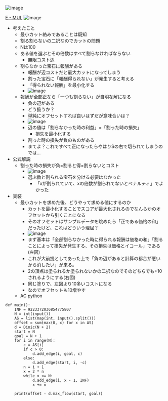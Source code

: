 
![image](https://gyazo.com/c34c56dd50d7869ec0a4520a8a9c960c/thumb/1000)

[E - MUL](https://atcoder.jp/contests/arc085/tasks/arc085_c)
![image](https://gyazo.com/cb827e1c07c6b065c57300c21a9293d2/thumb/1000)
- 考えたこと
    - 最小カット絡みであることは既知
    - 割る割らないの二択なのでカットの問題
    - Nは100
    - ある値を選ぶとその倍数はすべて割らなければならない
        - 無限コスト辺
    - 割らなかった宝石に報酬がある
        - 報酬が辺コストだと最大カットになってしまう
        - 割った宝石に「報酬得られない」が発生すると考える
        - 「得られない報酬」を最小化する
        - ![image](https://gyazo.com/85f7ba7eefecb277f4cd69b70eda563d/thumb/1000)
    - 報酬が全部正なら「一つも割らない」が自明な解になる
        - 負の辺がある
        - どう扱うか？
        - 単純にオフセットすれば良いはずだが意味合いは？
        - ![image](https://gyazo.com/b418f3fa2aaa035c2542326b0866c467/thumb/1000)
        - 辺の値は「割らなかった時の利益」=「割った時の損失」
            - 損失を最小化する
        - 割った時の損失が負のものがある
        - まてよ？これですべて正になったらやはりSの右で切られてしまうのでは…
- 公式解説
    - 割った時の損失が負=割ると得=割らないとコスト
        - ![image](https://gyazo.com/3adfceb0bb32bfa1e60a3b9cb7cc1411/thumb/1000)
        - 選ぶ数と割られる宝石を分ける必要はなかった
            - 「xが割られていて、xの倍数が割られてないとペナルティ」でよかった
- 実装
    - 最小カットを求めた後、どうやって求める値にするのか
        - カットを最小化することでスコアが最大化されるのでなんらかのオフセットから引くことになる
        - そのオフセットはサンプルデータを眺めたら「正である価格の和」だったけど、これはどういう理屈？
        - ![image](https://gyazo.com/ce05e85b83185144a9bd870534e1713b/thumb/1000)
        - まず基本は「全部割らなかった時に得られる報酬は価格の和」「割ることによって損失が発生する、その損失は価格とイコール」である(左図)
        - これが大前提としてあった上で「負の辺があると計算の都合が悪いから消したい」が来る。
        - 2の頂点は塗られるか塗られないかの二択なのでそのどちらでも+10されるようにする(右図)
        - 同じ塗りで、左図より10多いコストになる
        - なのでオフセットも10増やす
    - AC
python

```
def main():
    INF = 9223372036854775807
    N = int(input())
    AS = list(map(int, input().split()))
    offset = sum(max(0, x) for x in AS)
    d = Dinic(N + 2)
    start = N
    goal = N + 1
    for i in range(N):
        c = AS[i] 
        if c > 0:
            d.add_edge(i, goal, c)
        else:
            d.add_edge(start, i, -c)
        n = i + 1
        x = 2 * n
        while x <= N:
            d.add_edge(i, x - 1, INF)
            x += n

    print(offset - d.max_flow(start, goal))
```


